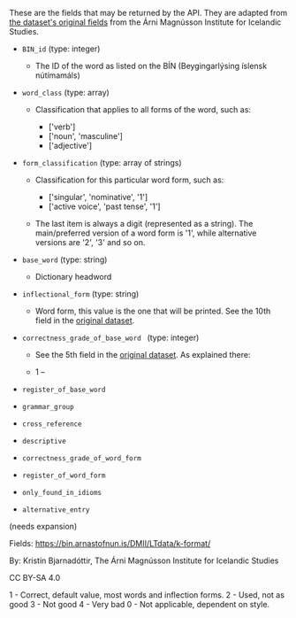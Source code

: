These are the fields that may be returned by the API. They are adapted from [the dataset's original fields](https://bin.arnastofnun.is/DMII/LTdata/k-format/) from the Árni Magnússon Institute for Icelandic Studies.


- `BIN_id` (type: integer)

  - The ID of the word as listed on the BÍN (Beygingarlýsing íslensk nútímamáls)
- `word_class` (type: array)

  - Classification that applies to all forms of the word, such as:

    - ['verb']
    - ['noun', 'masculine']
    - ['adjective']
- `form_classification` (type: array of strings)

  - Classification for this particular word form, such as:

    - ['singular', 'nominative', '1']
    - ['active voice', 'past tense', '1']
  - The last item is always a digit (represented as a string). The main/preferred version of a word form is '1', while alternative versions are '2', '3' and so on. 
- `base_word` (type: string)

  - Dictionary headword
- `inflectional_form` (type: string)

  - Word form, this value is the one that will be printed. See the 10th field in the [original dataset](https://bin.arnastofnun.is/DMII/LTdata/k-format/).
- `correctness_grade_of_base_word ` (type: integer)

  -  See the 5th field in the [original dataset](https://bin.arnastofnun.is/DMII/LTdata/k-format/). As explained there:

    - 1 – 
- `register_of_base_word`
- `grammar_group`
- `cross_reference`
- `descriptive`
- `correctness_grade_of_word_form`
- `register_of_word_form`
- `only_found_in_idioms`
- `alternative_entry`








(needs expansion)

Fields:
https://bin.arnastofnun.is/DMII/LTdata/k-format/

By:
Kristín Bjarnadóttir, The Árni Magnússon Institute for Icelandic Studies

CC BY-SA 4.0

1 - Correct, default value, most words and inflection forms.
2 - Used, not as good
3 - Not good
4 - Very bad
0 - Not applicable, dependent on style.
